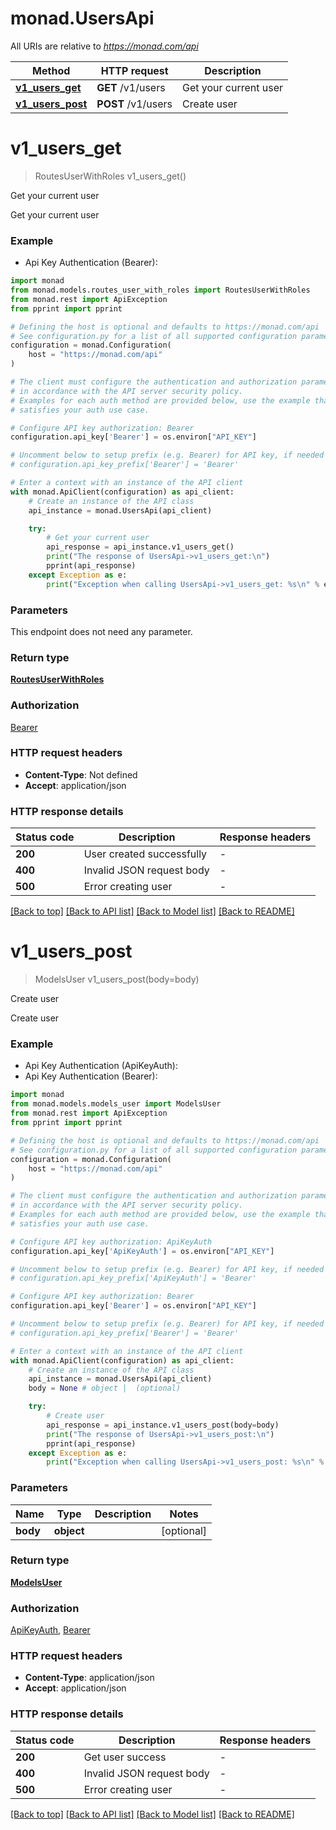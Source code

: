 # monad.UsersApi

All URIs are relative to *https://monad.com/api*

Method | HTTP request | Description
------------- | ------------- | -------------
[**v1_users_get**](UsersApi.md#v1_users_get) | **GET** /v1/users | Get your current user
[**v1_users_post**](UsersApi.md#v1_users_post) | **POST** /v1/users | Create user


# **v1_users_get**
> RoutesUserWithRoles v1_users_get()

Get your current user

Get your current user

### Example

* Api Key Authentication (Bearer):

```python
import monad
from monad.models.routes_user_with_roles import RoutesUserWithRoles
from monad.rest import ApiException
from pprint import pprint

# Defining the host is optional and defaults to https://monad.com/api
# See configuration.py for a list of all supported configuration parameters.
configuration = monad.Configuration(
    host = "https://monad.com/api"
)

# The client must configure the authentication and authorization parameters
# in accordance with the API server security policy.
# Examples for each auth method are provided below, use the example that
# satisfies your auth use case.

# Configure API key authorization: Bearer
configuration.api_key['Bearer'] = os.environ["API_KEY"]

# Uncomment below to setup prefix (e.g. Bearer) for API key, if needed
# configuration.api_key_prefix['Bearer'] = 'Bearer'

# Enter a context with an instance of the API client
with monad.ApiClient(configuration) as api_client:
    # Create an instance of the API class
    api_instance = monad.UsersApi(api_client)

    try:
        # Get your current user
        api_response = api_instance.v1_users_get()
        print("The response of UsersApi->v1_users_get:\n")
        pprint(api_response)
    except Exception as e:
        print("Exception when calling UsersApi->v1_users_get: %s\n" % e)
```



### Parameters

This endpoint does not need any parameter.

### Return type

[**RoutesUserWithRoles**](RoutesUserWithRoles.md)

### Authorization

[Bearer](../README.md#Bearer)

### HTTP request headers

 - **Content-Type**: Not defined
 - **Accept**: application/json

### HTTP response details

| Status code | Description | Response headers |
|-------------|-------------|------------------|
**200** | User created successfully |  -  |
**400** | Invalid JSON request body |  -  |
**500** | Error creating user |  -  |

[[Back to top]](#) [[Back to API list]](../README.md#documentation-for-api-endpoints) [[Back to Model list]](../README.md#documentation-for-models) [[Back to README]](../README.md)

# **v1_users_post**
> ModelsUser v1_users_post(body=body)

Create user

Create user

### Example

* Api Key Authentication (ApiKeyAuth):
* Api Key Authentication (Bearer):

```python
import monad
from monad.models.models_user import ModelsUser
from monad.rest import ApiException
from pprint import pprint

# Defining the host is optional and defaults to https://monad.com/api
# See configuration.py for a list of all supported configuration parameters.
configuration = monad.Configuration(
    host = "https://monad.com/api"
)

# The client must configure the authentication and authorization parameters
# in accordance with the API server security policy.
# Examples for each auth method are provided below, use the example that
# satisfies your auth use case.

# Configure API key authorization: ApiKeyAuth
configuration.api_key['ApiKeyAuth'] = os.environ["API_KEY"]

# Uncomment below to setup prefix (e.g. Bearer) for API key, if needed
# configuration.api_key_prefix['ApiKeyAuth'] = 'Bearer'

# Configure API key authorization: Bearer
configuration.api_key['Bearer'] = os.environ["API_KEY"]

# Uncomment below to setup prefix (e.g. Bearer) for API key, if needed
# configuration.api_key_prefix['Bearer'] = 'Bearer'

# Enter a context with an instance of the API client
with monad.ApiClient(configuration) as api_client:
    # Create an instance of the API class
    api_instance = monad.UsersApi(api_client)
    body = None # object |  (optional)

    try:
        # Create user
        api_response = api_instance.v1_users_post(body=body)
        print("The response of UsersApi->v1_users_post:\n")
        pprint(api_response)
    except Exception as e:
        print("Exception when calling UsersApi->v1_users_post: %s\n" % e)
```



### Parameters


Name | Type | Description  | Notes
------------- | ------------- | ------------- | -------------
 **body** | **object**|  | [optional] 

### Return type

[**ModelsUser**](ModelsUser.md)

### Authorization

[ApiKeyAuth](../README.md#ApiKeyAuth), [Bearer](../README.md#Bearer)

### HTTP request headers

 - **Content-Type**: application/json
 - **Accept**: application/json

### HTTP response details

| Status code | Description | Response headers |
|-------------|-------------|------------------|
**200** | Get user success |  -  |
**400** | Invalid JSON request body |  -  |
**500** | Error creating user |  -  |

[[Back to top]](#) [[Back to API list]](../README.md#documentation-for-api-endpoints) [[Back to Model list]](../README.md#documentation-for-models) [[Back to README]](../README.md)

